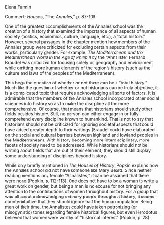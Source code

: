 Elena Farmin 

Comment: *Houses*, “The *Annales*,” p. 87-109

One of the greatest accomplishments of the Annales school was the creation of a history that examined the importance of all aspects of human society (politics, economics, culture, language, etc.), a “total history.” However, several passages in the chapter mention how members of the Annales group were criticized for excluding certain aspects from their works, particularly gender. For example: *The Mediterranean and the Mediterranean World in the Age of Philip II* by the “Annaliste” Fernand Braudel was criticized for focusing solely on geography and environment while omitting more human elements of the region’s history (such as the culture and laws of the peoples of the Mediterranean). 


This begs the question of whether or not there can be a “total history.” Much like the question of whether or not historians can be truly objective, it is a complicated topic that requires acknowledging all sorts of factors. It is admirable that the members of the Annales school incorporated other social sciences into history so as to make the discipline all the more comprehensive. Of course, that means that historians should study other fields besides history. Still, no person can either engage in or fully comprehend every discipline known to humankind. That is not to say that historians should not be criticized for ignoring societal aspects that could have added greater depth to their writings (Braudel could have elaborated on the social and cultural barriers between highland and lowland peoples in the Mediterranean). With history becoming more interdisciplinary, more facets of society need to be addressed. While historians should not be writing about fields that are out of their element, they should still display some understanding of disciplines beyond history.


While only briefly mentioned in *The Houses of History*, Popkin explains how the Annales school did not have someone like Mary Beard. Since neither reading mentions any female “Annalistes,” it can be assumed that there were none (Popkin, p. 112-113). One does not have to be a woman to write a great work on gender, but being a man is no excuse for not bringing any attention to the contributions of women throughout history. For a group that was all about acknowledging ordinary people throughout history, it seems counterintuitive that they should ignore half the human population. Being men of their time, the Annalistes could have taken patronizing (or misogynistic) tones regarding female historical figures, but even Herodotus believed that women were worthy of “historical interest” (Popkin, p. 28).

